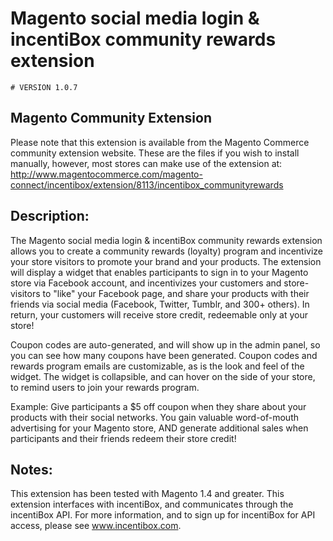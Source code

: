# Magento social media login & incentiBox community rewards extension

    # VERSION 1.0.7

## Magento Community Extension
Please note that this extension is available from the Magento Commerce community extension website.
These are the files if you wish to install manually, however, most stores can make use of the extension at: 
http://www.magentocommerce.com/magento-connect/incentibox/extension/8113/incentibox_communityrewards

## Description:

The Magento social media login & incentiBox community rewards extension allows you to create a community rewards (loyalty) program and incentivize your store visitors to promote your brand and your products. The extension will display a widget that enables participants to sign in to your Magento store via Facebook account, and incentivizes your customers and store-visitors to "like" your Facebook page, and share your products with their friends via social media (Facebook, Twitter, Tumblr, and 300+ others). In return, your customers will receive store credit, redeemable only at your store!

Coupon codes are auto-generated, and will show up in the admin panel, so you can see how many coupons have been generated. Coupon codes and rewards program emails are customizable, as is the look and feel of the widget. The widget is collapsible, and can hover on the side of your store, to remind users to join your rewards program.

Example: Give participants a $5 off coupon when they share about your products with their social networks. You gain valuable word-of-mouth advertising for your Magento store, AND generate additional sales when participants and their friends redeem their store credit!

## Notes:
This extension has been tested with Magento 1.4 and greater. This extension interfaces with incentiBox, and communicates through the incentiBox API. For more information, and to sign up for incentiBox for API access, please see www.incentibox.com.

